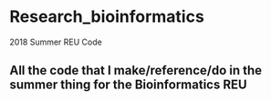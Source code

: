 # Research_bioinformatics
2018 Summer REU Code

## All the code that I make/reference/do in the summer thing for the Bioinformatics REU
